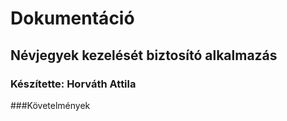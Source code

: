 # Dokumentáció

## Névjegyek kezelését biztosító alkalmazás

### Készítette: Horváth Attila

###Követelmények

